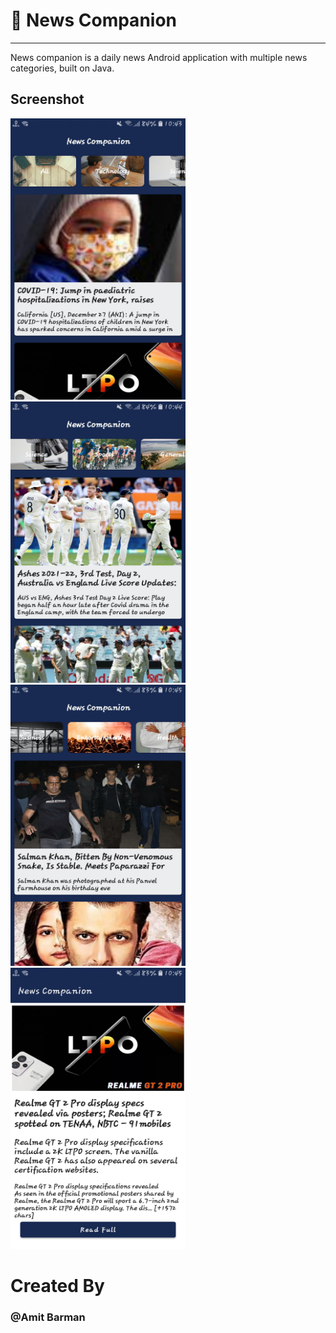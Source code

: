 # 📰 News Companion
----------------
News companion is a daily news Android application with multiple news categories, built on Java.

## Screenshot

<p float="left">
	<img src="screenshots\Screenshot_1.jpg" height="450" width="280" />
  <img src="screenshots\Screenshot_2.jpg" height="450" width="280" /></br>
  <img src="screenshots\Screenshot_3.jpg" height="450" width="280" />
  <img src="screenshots\Screenshot_4.jpg" height="450" width="280" />
</p>

# Created By
### @Amit Barman
